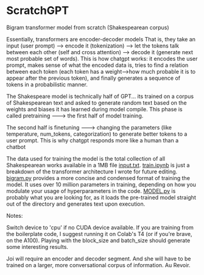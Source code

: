 # ScratchGPT
Bigram transformer model from scratch (Shakespearean corpus)

Essentially, transformers are encoder-decoder models
That is, they take an input (user prompt) --> encode it (tokenization) --> let the tokens talk between each other (self and cross attention) --> decode it (generate next most probable set of words).
This is how chatgpt works: it encodes the user prompt, makes sense of what the encoded data is, tries to find a relation between each token (each token has a weight-->how much probable it is to appear after the previous token), and finally generates a sequence of tokens in a probabilistic manner.

The Shakespeare model is technically half of GPT... its trained on a corpus of Shakespearean text and asked to generate random text based on the weights and biases it has learned during model compile.
This phase is called pretraining ---> the first half of model training.

The second half is finetuning ---> changing the parameters (like temperature, num_tokens, categorization) to generate better tokens to a user prompt.
This is why chatgpt responds more like a human than a chatbot

The data used for training the model is the total collection of all Shakespearean works available in a 1MB file [input.txt](input.txt).
[train.ipynb](train.ipynb) is just a breakdown of the transformer architecture I wrote for future editing. [bigram.py](bigram.py) provides a more concise and condensed format of training the model. It uses over 10 million parameters in training, depending on how you modulate your usage of hyperparameters in the code. [MODEL.py](MODEL.py) is probably what you are looking for, as it loads the pre-trained model straight out of the directory and generates text upon execution.

Notes:

Switch device to 'cpu' if no CUDA device available.
If you are training from the boilerplate code, I suggest running it on Colab's T4 (or if you're brave, on the A100).
Playing with the block_size and batch_size should generate some interesting results.

Joi will require an encoder and decoder segment.
And she will have to be trained on a larger, more conversational corpus of information.
Au Revoir.
